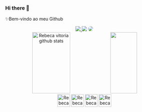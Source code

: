 ### Hi there 👋 
 ✨Bem-vindo ao meu Github 

<div align="center"> 
<a href="https://www.instagram.com/rebeca_vitoria0445/" target="_blank"><img src="https://img.shields.io/badge/-Instagram-%23E4405F?style=for-the-badge&logo=instagram&logoColor=white"</a>
<a href = "mailto:rebecanascimentovit@gmail.com"> <img src="https://img.shields.io/badge/-Gmail-%23333?style=for-the-badge&logo=gmail&logoColor=red" target="_blank"></a>
<a href="https://www.linkedin.com/in/rebeca-vitoria-38117b299/" target="_blank"><img src="https://img.shields.io/badge/-LinkedIn-%230077B5?style=for-the-badge&logo=linkedin&logoColor=white" style="border-radius: 30px" target="_blank"></a> 
 </div>



<div align="center">  
  <img width="49%" height="195px" src="https://github-readme-stats.vercel.app/api?username=Rebecavitoria45&show_icons=true&theme=tokyonight" alt="Rebeca vitoria github stats" /> 
 <img width="41%" height="195px" src="https://github-readme-stats.vercel.app/api/top-langs/?username=Rebecavitoria45&layout=compact&theme=tokyonight"/
</div>
<div>
 <img align="center" alt="Rebeca html" heigth="30" width="40" src="https://cdn.jsdelivr.net/gh/devicons/devicon/icons/html5/html5-original.svg" />
  <img align="center" alt="Rebeca html" heigth="30" width="40" src="https://cdn.jsdelivr.net/gh/devicons/devicon/icons/css3/css3-original.svg" /> 
   <img align="center" alt="Rebeca html" heigth="30" width="40" src="https://cdn.jsdelivr.net/gh/devicons/devicon/icons/javascript/javascript-original.svg" /> 
    <img align="center" alt="Rebeca html" heigth="30" width="40" src="https://cdn.jsdelivr.net/gh/devicons/devicon/icons/microsoftsqlserver/microsoftsqlserver-plain-wordmark.svg"  /> 
 
</div>


 
